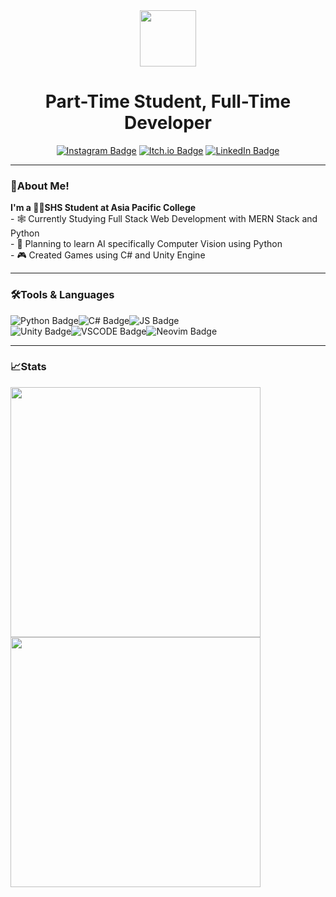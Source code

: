 
<div align="center">
  <img src="https://media.giphy.com/media/ZeNbK0L5cjnX64disL/giphy.gif" width="90px"/>
</div>
<h1 align="center">Part-Time Student, Full-Time Developer</h1>
<div id="badges" align="center">
  <a href="https://www.instagram.com/mbc.co_/"><img src="https://img.shields.io/badge/Instagram-E4405F?style=for-the-badge&logo=instagram&logoColor=white" alt="Instagram Badge"/></a>
  <a href="https://epyxx-27.itch.io"><img src="https://img.shields.io/badge/Itch.io-FA5C5C?style=for-the-badge&logo=itchdotio&logoColor=white" alt="Itch.io Badge"/></a>
  <a href="https://www.linkedin.com/in/max-benedict-chavez-a29347221/"><img src="https://img.shields.io/badge/LinkedIn-blue?style=for-the-badge&logo=linkedin&logoColor=white" alt="LinkedIn Badge"/></a>
</div>
<hr>
<h3>💌About Me!</h3>
<p>
	<b>I'm a 👨‍🎓SHS Student at Asia Pacific College</b>
	<br>
	- 🕸️ Currently Studying Full Stack Web Development with MERN Stack and Python 
	<br>
	- 👀 Planning to learn AI specifically Computer Vision using Python 
	<br>
	- 🎮 Created Games using C# and Unity Engine
</p>
<hr>
<div align="left">
<h3>🛠️Tools & Languages</h3>
<img src="https://img.shields.io/badge/Python-3776AB?style=for-the-badge&logo=python&logoColor=white" alt="Python Badge"/><img src="https://img.shields.io/badge/C%23-239120?style=for-the-badge&logo=c-sharp&logoColor=white" alt="C# Badge"/><img src="https://img.shields.io/badge/JavaScript-F7DF1E?style=for-the-badge&logo=javascript&logoColor=black" alt="JS Badge"/>
<br>
<img src="https://img.shields.io/badge/Unity-100000?style=for-the-badge&logo=unity&logoColor=white" alt="Unity Badge"/><img src="https://img.shields.io/badge/Visual_Studio_Code-0078D4?style=for-the-badge&logo=visual%20studio%20code&logoColor=white" alt="VSCODE Badge"/><img src="https://img.shields.io/badge/NeoVim-%2357A143.svg?&style=for-the-badge&logo=neovim&logoColor=white" alt="Neovim Badge"/>
<hr>
<div align="left">
	<h3>📈Stats</h3>
   <img width="400" src="http://github-readme-streak-stats.herokuapp.com?user=mbchavez27&theme=dark&date_format=%5BY.%5Dn.j" /> 
	<br>
	<img width="400" src="https://github-readme-stats.vercel.app/api/top-langs/?username=mbchavez27&layout=compact&theme=dark" /> 
	</div>

<!--
**mbchavez27/mbchavez27** is a ✨ _special_ ✨ repository because its `README.md` (this file) appears on your GitHub profile.-->
